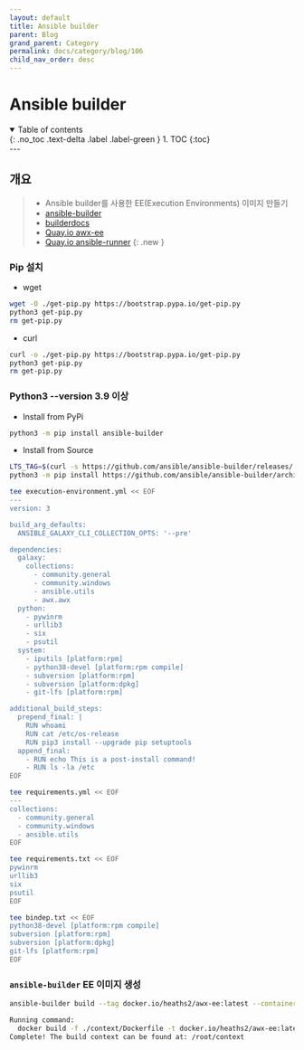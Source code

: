 ```yaml
---
layout: default
title: Ansible builder
parent: Blog
grand_parent: Category
permalink: docs/category/blog/106
child_nav_order: desc
---
```

# Ansible builder
<details open markdown="block">
  <summary>
    Table of contents
  </summary>
  {: .no_toc .text-delta .label .label-green }
1. TOC
{:toc}
</details>
---

## 개요

> - Ansible builder를 사용한 EE(Execution Environments) 이미지 만들기
> - [ansible-builder](https://github.com/ansible/ansible-builder)
> - [builderdocs](https://ansible.readthedocs.io/projects/builder/en/stable)
> - [Quay.io awx-ee](https://quay.io/repository/ansible/awx-ee?tab=tags&tag=latest)
> - [Quay.io ansible-runner](https://quay.io/repository/ansible/ansible-runner?tab=tags&tag=latest)
{: .new }

### Pip 설치

- wget

```bash
wget -O ./get-pip.py https://bootstrap.pypa.io/get-pip.py
python3 get-pip.py
rm get-pip.py
```

- curl

```bash
curl -o ./get-pip.py https://bootstrap.pypa.io/get-pip.py
python3 get-pip.py
rm get-pip.py
```

### Python3 --version 3.9 이상

- Install from PyPi

```bash
python3 -m pip install ansible-builder
```

- Install from Source

```bash
LTS_TAG=$(curl -s https://github.com/ansible/ansible-builder/releases/ | grep -o 'expanded_assets/.*' | sed 's/expanded_assets\///;s/" >//' | head -n 1)
python3 -m pip install https://github.com/ansible/ansible-builder/archive/"$LTS_TAG".zip
```

```bash
tee execution-environment.yml << EOF
---
version: 3

build_arg_defaults:
  ANSIBLE_GALAXY_CLI_COLLECTION_OPTS: '--pre'

dependencies:
  galaxy:
    collections:
      - community.general
      - community.windows
      - ansible.utils
      - awx.awx
  python:
    - pywinrm
    - urllib3
    - six
    - psutil
  system:
    - iputils [platform:rpm]
    - python38-devel [platform:rpm compile]
    - subversion [platform:rpm]
    - subversion [platform:dpkg]
    - git-lfs [platform:rpm]

additional_build_steps:
  prepend_final: |
    RUN whoami
    RUN cat /etc/os-release
    RUN pip3 install --upgrade pip setuptools
  append_final:
    - RUN echo This is a post-install command!
    - RUN ls -la /etc
EOF
```

```bash
tee requirements.yml << EOF
---
collections:
  - community.general
  - community.windows
  - ansible.utils
EOF
```

```bash
tee requirements.txt << EOF
pywinrm
urllib3
six
psutil
EOF
```

```bash
tee bindep.txt << EOF
python38-devel [platform:rpm compile]
subversion [platform:rpm]
subversion [platform:dpkg]
git-lfs [platform:rpm]
EOF
```

### `ansible-builder` EE 이미지 생성

```bash
ansible-builder build --tag docker.io/heaths2/awx-ee:latest --container-runtime docker --context ./context --file execution-environment.yml
```

```bash
Running command:
  docker build -f ./context/Dockerfile -t docker.io/heaths2/awx-ee:latest ./context
Complete! The build context can be found at: /root/context
```
